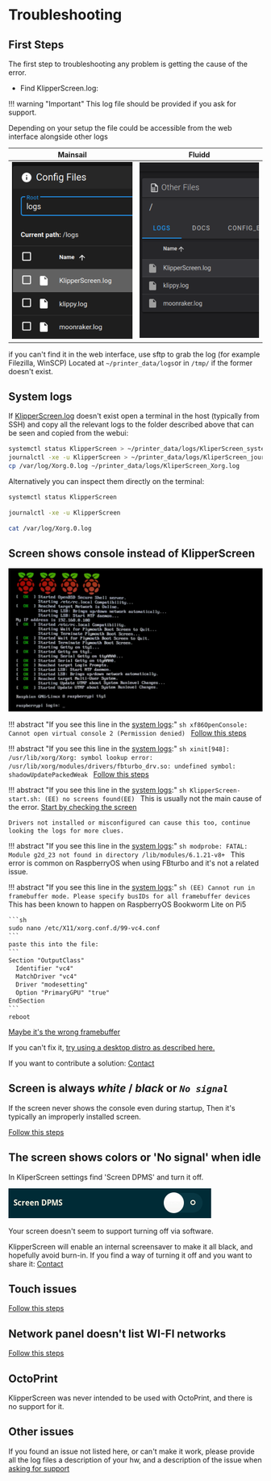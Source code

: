
# Troubleshooting

## First Steps

The first step to troubleshooting any problem is getting the cause of the error.

* Find KlipperScreen.log:

!!! warning "Important"
    This log file should be provided if you ask for support.

Depending on your setup the file could be accessible from the web interface alongside other logs

Mainsail | Fluidd
:-:|:-:
![mainsail_logs](img/troubleshooting/logs_mainsail.png) | ![fluidd_logs](img/troubleshooting/logs_fluidd.png)

if you can't find it in the web interface, use sftp to grab the log (for example Filezilla, WinSCP)
Located at `~/printer_data/logs`or in `/tmp/` if the former doesn't exist.

## System logs

If [KlipperScreen.log](#first-steps) doesn't exist open a terminal in the host (typically from SSH) and
copy all the relevant logs to the folder described above that can be seen and copied from the webui:

```sh
systemctl status KlipperScreen > ~/printer_data/logs/KliperScreen_systemctl.log
journalctl -xe -u KlipperScreen > ~/printer_data/logs/KliperScreen_journalctl.log
cp /var/log/Xorg.0.log ~/printer_data/logs/KliperScreen_Xorg.log
```


Alternatively you can inspect them directly on the terminal:

```sh
systemctl status KlipperScreen
```
```sh
journalctl -xe -u KlipperScreen
```
```sh
cat /var/log/Xorg.0.log
```


## Screen shows console instead of KlipperScreen

![boot](img/troubleshooting/boot.png)



!!! abstract "If you see this line in the [system logs](#system-logs):"
    ```sh
    xf86OpenConsole: Cannot open virtual console 2 (Permission denied)
    ```
    [Follow this steps](Troubleshooting/VC_ERROR.md)

!!! abstract "If you see this line in the [system logs](#system-logs):"
    ```sh
    xinit[948]: /usr/lib/xorg/Xorg: symbol lookup error: /usr/lib/xorg/modules/drivers/fbturbo_drv.so: undefined symbol: shadowUpdatePackedWeak
    ```
    [Follow this steps](Troubleshooting/FBturbo.md)

!!! abstract "If you see this line in the [system logs](#system-logs):"
    ```sh
    KlipperScreen-start.sh: (EE) no screens found(EE)
    ```
    This is usually not the main cause of the error. [Start by checking the screen](Troubleshooting/Physical_Install.md)

    Drivers not installed or misconfigured can cause this too, continue looking the logs for more clues.

!!! abstract "If you see this line in the [system logs](#system-logs):"
    ```sh
    modprobe: FATAL: Module g2d_23 not found in directory /lib/modules/6.1.21-v8+
    ```
    This error is common on RaspberryOS when using FBturbo and it's not a related issue.

!!! abstract "If you see this line in the [system logs](#system-logs):"
    ```sh
    (EE) Cannot run in framebuffer mode. Please specify busIDs for all framebuffer devices
    ```
    This has been known to happen on RaspberryOS Bookworm Lite on Pi5

    ```sh
    sudo nano /etc/X11/xorg.conf.d/99-vc4.conf
    ```
    paste this into the file:
    ```
    Section "OutputClass"
      Identifier "vc4"
      MatchDriver "vc4"
      Driver "modesetting"
      Option "PrimaryGPU" "true"
    EndSection
    ```
    reboot


[Maybe it's the wrong framebuffer](Troubleshooting/Framebuffer.md)

If you can't fix it, [try using a desktop distro as described here.](Troubleshooting/Last_resort.md)

If you want to contribute a solution: [Contact](Contact.md)

## Screen is always ***white*** / ***black*** or ***`No signal`***

If the screen never shows the console even during startup, Then it's typically an improperly installed screen.

[Follow this steps](Troubleshooting/Physical_Install.md)


## The screen shows colors or 'No signal' when idle

In KliperScreen settings find 'Screen DPMS' and turn it off.

![dpms](img/troubleshooting/dpms.gif)

Your screen doesn't seem to support turning off via software.

KlipperScreen will enable an internal screensaver to make it all black, and hopefully avoid burn-in.
If you find a way of turning it off and you want to share it: [Contact](Contact.md)

## Touch issues


[Follow this steps](Troubleshooting/Touch_issues.md)

## Network panel doesn't list WI-FI networks

[Follow this steps](Troubleshooting/Network.md)

## OctoPrint

KlipperScreen was never intended to be used with OctoPrint, and there is no support for it.

## Other issues

If you found an issue not listed here, or can't make it work, please provide all the log files
a description of your hw, and a description of the issue when [asking for support](Contact.md)
